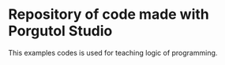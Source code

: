 # Repository of code made with Porgutol Studio

This examples codes is used for teaching logic of programming.